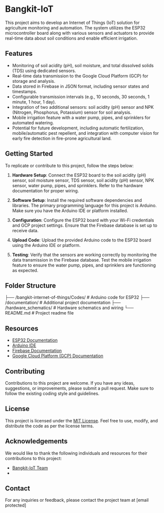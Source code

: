 # Bangkit-IoT

This project aims to develop an Internet of Things (IoT) solution for agriculture monitoring and automation. The system utilizes the ESP32 microcontroller board along with various sensors and actuators to provide real-time data about soil conditions and enable efficient irrigation.

## Features

- Monitoring of soil acidity (pH), soil moisture, and total dissolved solids (TDS) using dedicated sensors.
- Real-time data transmission to the Google Cloud Platform (GCP) for storage and analysis.
- Data stored in Firebase in JSON format, including sensor states and timestamps.
- Configurable transmission intervals (e.g., 10 seconds, 30 seconds, 1 minute, 1 hour, 1 day).
- Integration of two additional sensors: soil acidity (pH) sensor and NPK (Nitrogen, Phosphorus, Potassium) sensor for soil analysis.
- Mobile irrigation feature with a water pump, pipes, and sprinklers for automated watering.
- Potential for future development, including automatic fertilization, mobile/automatic pest repellent, and integration with computer vision for early fire detection in fire-prone agricultural land.

## Getting Started

To replicate or contribute to this project, follow the steps below:

1. **Hardware Setup**: Connect the ESP32 board to the soil acidity (pH) sensor, soil moisture sensor, TDS sensor, soil acidity (pH) sensor, NPK sensor, water pump, pipes, and sprinklers. Refer to the hardware documentation for proper wiring.

2. **Software Setup**: Install the required software dependencies and libraries. The primary programming language for this project is Arduino. Make sure you have the Arduino IDE or platform installed.

3. **Configuration**: Configure the ESP32 board with your Wi-Fi credentials and GCP project settings. Ensure that the Firebase database is set up to receive data.

4. **Upload Code**: Upload the provided Arduino code to the ESP32 board using the Arduino IDE or platform.

5. **Testing**: Verify that the sensors are working correctly by monitoring the data transmission in the Firebase database. Test the mobile irrigation feature to ensure the water pump, pipes, and sprinklers are functioning as expected.

## Folder Structure

├── /bangkit-internet-of-things/Codes/ # Arduino code for ESP32 
├── /documentation/ # Additional project documentation 
├── /hardware_schematics/ # Hardware schematics and wiring 
└── README.md # Project readme file

## Resources

- [ESP32 Documentation](https://docs.espressif.com/projects/esp-idf/en/latest/esp32/)
- [Arduino IDE](https://www.arduino.cc/en/software)
- [Firebase Documentation](https://firebase.google.com/docs)
- [Google Cloud Platform (GCP) Documentation](https://cloud.google.com/docs)

## Contributing

Contributions to this project are welcome. If you have any ideas, suggestions, or improvements, please submit a pull request. Make sure to follow the existing coding style and guidelines.

## License

This project is licensed under the [MIT License](https://opensource.org/licenses/MIT). Feel free to use, modify, and distribute the code as per the license terms.

## Acknowledgements

We would like to thank the following individuals and resources for their contributions to this project:

- [Bangkit-IoT Team](https://github.com/bangkit-iot)
- 
## Contact

For any inquiries or feedback, please contact the project team at [email protected]

